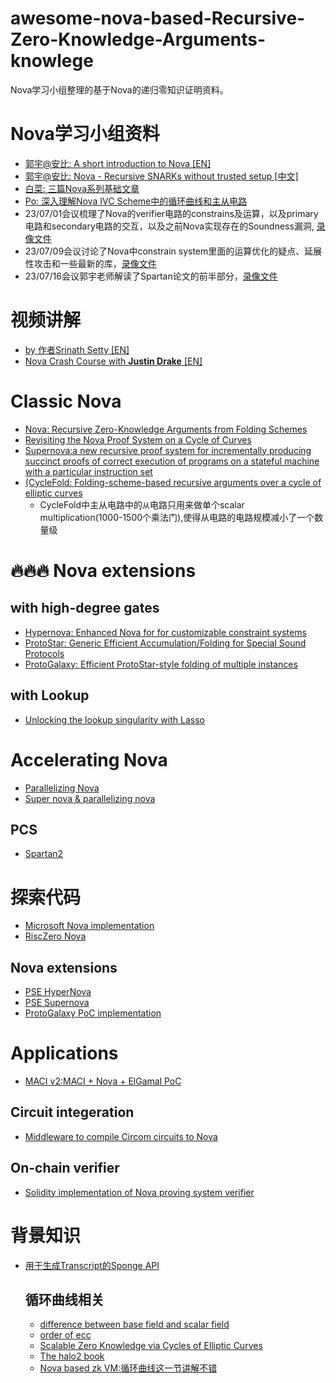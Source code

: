 # awesome-nova-based-Recursive-Zero-Knowledge-Arguments-knowlege
Nova学习小组整理的基于Nova的递归零知识证明资料。

# Nova学习小组资料
- [郭宇@安比: A short introduction to Nova [EN]](https://www.youtube.com/watch?v=hq-1bLVz59w&t=324s)
- [郭宇@安比: Nova - Recursive SNARKs without trusted setup [中文]](https://www.youtube.com/watch?v=l19roUItyUE)
- [白菜: 三篇Nova系列基础文章](https://learnblockchain.cn/article/5978) 
- [Po: 深入理解Nova IVC Scheme中的循环曲线和主从电路](https://learnblockchain.cn/article/6097)
- 23/07/01会议梳理了Nova的verifier电路的constrains及运算，以及primary电路和secondary电路的交互，以及之前Nova实现存在的Soundness漏洞, [录像文件](https://www.youtube.com/watch?v=gopJn_QAdqU&list=PLbQFt1T_44DwtG7Qv_BEyCP_t37qT9yMV&index=1)
- 23/07/09会议讨论了Nova中constrain system里面的运算优化的疑点、延展性攻击和一些最新的库，[录像文件](https://www.youtube.com/watch?v=z4aEW9hxEs8&list=PLbQFt1T_44DwtG7Qv_BEyCP_t37qT9yMV&index=2)
- 23/07/16会议郭宇老师解读了Spartan论文的前半部分，[录像文件](https://www.youtube.com/watch?v=at2U9iOvEBg&list=PLbQFt1T_44DwtG7Qv_BEyCP_t37qT9yMV&index=3)

# 视频讲解
- [by 作者Srinath Setty [EN]](https://www.youtube.com/watch?v=mY-LWXKsBLc)
- [Nova Crash Course with **Justin Drake**  [EN]](https://www.youtube.com/watch?v=SwonTtOQzAk&t=2815s)

# Classic Nova
- [Nova: Recursive Zero-Knowledge Arguments from Folding Schemes](https://eprint.iacr.org/2021/370)
- [Revisiting the Nova Proof System on a Cycle of Curves](https://eprint.iacr.org/2023/969)
- [Supernova:a new recursive proof system for incrementally producing succinct proofs of correct execution of programs on a stateful machine with a particular instruction set](https://eprint.iacr.org/2022/1758)
- [(CycleFold: Folding-scheme-based recursive arguments over a cycle of elliptic curves](https://eprint.iacr.org/2023/1192)
  - CycleFold中主从电路中的`从`电路只用来做单个scalar multiplication(1000-1500个乘法门),使得从电路的电路规模减小了一个数量级

# 🔥🔥🔥 Nova extensions
## with high-degree gates
- [Hypernova: Enhanced Nova for for customizable constraint systems](https://eprint.iacr.org/2023/573)
- [ProtoStar: Generic Efficient Accumulation/Folding for Special Sound Protocols](https://eprint.iacr.org/2023/620)
- [ProtoGalaxy: Efficient ProtoStar-style folding of multiple instances](https://eprint.iacr.org/2023/1106)

## with Lookup
- [Unlocking the lookup singularity with Lasso](https://people.cs.georgetown.edu/jthaler/Lasso-paper.pdf)

# Accelerating Nova
- [Parallelizing Nova](https://zkresear.ch/t/parallelizing-nova-visualizations-and-mental-models-behind-paranova/198)
- [Super nova & parallelizing nova](https://zuzalu.streameth.org/session/169)
## PCS
- [Spartan2](https://github.com/microsoft/Spartan2)

# 探索代码
- [Microsoft Nova implementation](https://github.com/microsoft/Nova)
- [RiscZero Nova](https://github.com/hero78119/risc0-nova)
## Nova extensions 
- [PSE HyperNova](https://github.com/privacy-scaling-explorations/Nova/tree/hypernova)
- [PSE Supernova](https://github.com/microsoft/Nova/pull/204)
- [ProtoGalaxy PoC implementation](https://github.com/arnaucube/protogalaxy-poc)

# Applications
- [MACI v2:MACI + Nova + ElGamal PoC](https://github.com/privacy-scaling-explorations/MACI-v2)
## Circuit integeration
- [Middleware to compile Circom circuits to Nova](https://github.com/nalinbhardwaj/Nova-Scotia)
## On-chain verifier
- [Solidity implementation of Nova proving system verifier](https://github.com/lurk-lab/solidity-verifier)

# 背景知识
- [用于生成Transcript的Sponge API ](https://hackmd.io/bHgsH6mMStCVibM_wYvb2w)

  ## 循环曲线相关
  - [difference between base field and scalar field](https://crypto.stackexchange.com/questions/66436/for-an-elliptic-curve-what-is-the-difference-between-the-base-field-modulus-q)
  - [order of ecc](https://medium.com/asecuritysite-when-bob-met-alice/whats-the-order-in-ecc-ac8a8d5439e8)
  - [Scalable Zero Knowledge via Cycles of Elliptic Curves](https://eprint.iacr.org/2014/595.pdf)
  - [The halo2 book](https://zcash.github.io/halo2/index.html)
  - [Nova based zk VM:循环曲线这一节讲解不错](https://hackmd.io/@monyverse/H1XSVmHNh#Curve-Cycling)

